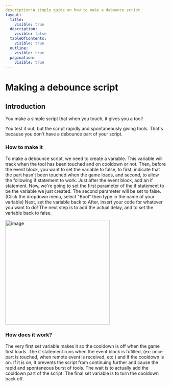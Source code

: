```yaml
---
description:A simple guide on how to make a debounce script.
layout:
  title:
    visible: true
  description:
    visible: false
  tableOfContents:
    visible: true
  outline:
    visible: true
  pagination:
    visible: true
---
```


# Making a debounce script

## Introduction

You make a simple script that when you touch, it gives you a tool!

You test it out, but the script rapidly and spontaneously giving tools. That's because you don't have a debounce part of your script.

### How to make it

To make a debounce script, we need to create a variable. This variable will track when the tool has been touched and on cooldown or not. Then, before the event block, you want to set the variable to false,
to first, indicate that the part hasn't been touched when the game loads, and second, to allow the following if statement to work. Just after the event block, add an if statement. Now, we're going to set the first
parameter of the if statement to be the variable we just created. The second parameter will be set to false. (Click the dropdown menu, select "Bool" then type in the name of your variable) Next, set the variable back to  After, insert your code for whatever you want to do! The next step is to add the actual delay, and to set the variable back to false.

<img width="327" alt="image" src="https://cdn.discordapp.com/attachments/1127345394779689082/1128129802776363018/image.png">

### How does it work?

The very first set variable makes it so the cooldown is off when the game first loads. The if statement runs when the event block is fufilled, (ex: once part is touched, when remote event is received, etc.) and
if the cooldown is on. If it is on, it prevents the script from continuing further and cause the rapid and spontaneous burst of tools. The wait is to actually add the cooldown part of the script. The final set
variable is to turn the cooldown back off.
